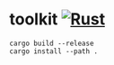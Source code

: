 toolkit [![Rust](https://github.com/stuarthicks/toolkit/actions/workflows/rust.yml/badge.svg)](https://github.com/stuarthicks/toolkit/actions/workflows/rust.yml)
=======

    cargo build --release
    cargo install --path .

